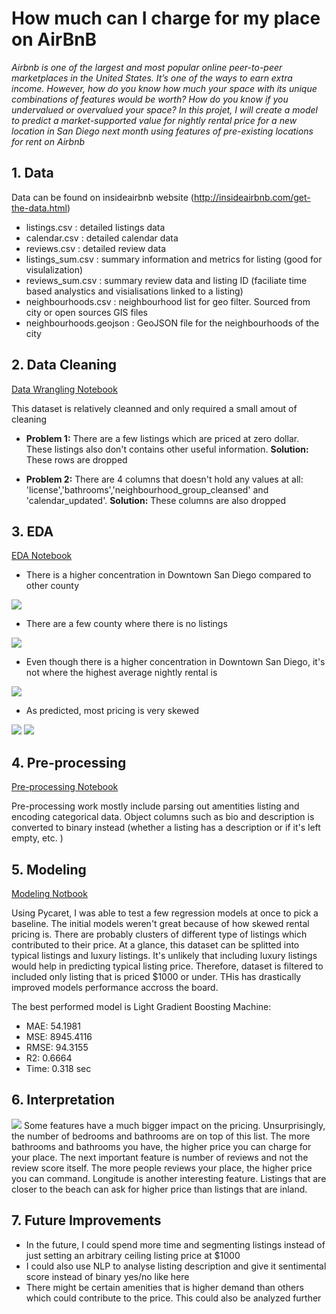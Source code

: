 
# How much can I charge for my place on AirBnB 

*Airbnb is one of the largest and most popular online peer-to-peer marketplaces in the United States. It’s one of the ways to earn extra income. However, how do you know how much your space with its unique combinations of features would be worth? How do you know if you undervalued or overvalued your space? In this projet, I will create a model to predict a market-supported value for nightly rental price for a new location in San Diego next month using features of pre-existing locations for rent on Airbnb*

## 1. Data
Data can be found on insideairbnb website (http://insideairbnb.com/get-the-data.html)
* listings.csv : detailed listings data
* calendar.csv : detailed calendar data
* reviews.csv : detailed review data
* listings_sum.csv : summary information and metrics for listing (good for visulalization)
* reviews_sum.csv : summary review data and listing ID (faciliate time based analystics and visialisations linked to a listing)
* neighbourhoods.csv : neighbourhood list for geo filter. Sourced from city or open sources GIS files
* neighbourhoods.geojson : GeoJSON file for the neighbourhoods of the city

## 2. Data Cleaning 

[Data Wrangling Notebook](https://github.com/Hienquang/AirbnbCapstone/blob/main/Notebook/Data%20Wrangling.ipynb)

This dataset is relatively cleanned and only required a small amout of cleaning

* **Problem 1:** There are a few listings which are priced at zero dollar. These listings also don't contains other useful information. **Solution:** These rows are dropped

* **Problem 2:** There are 4 columns that doesn't hold any values at all: 'license','bathrooms','neighbourhood_group_cleansed' and 'calendar_updated'.  **Solution:** These columns are also dropped

## 3. EDA

[EDA Notebook](https://github.com/Hienquang/AirbnbCapstone/blob/main/Notebook/Exploratory%20Data%20Analysis.ipynb)

* There is a higher concentration in Downtown San Diego  compared to other county
 
![](https://github.com/Hienquang/AirbnbCapstone/blob/main/pic/concentration.png)

* There are a few county where there is no listings

![](https://github.com/Hienquang/AirbnbCapstone/blob/main/pic/missing.png)

* Even though there is a higher concentration in Downtown San Diego, it's not where the highest average nightly rental is

![](https://github.com/Hienquang/AirbnbCapstone/blob/main/pic/high_price.png)

* As predicted, most pricing is very skewed

![](https://github.com/Hienquang/AirbnbCapstone/blob/main/pic/price.png)
![](https://github.com/Hienquang/AirbnbCapstone/blob/main/pic/price_under_1000.png)

## 4. Pre-processing

[Pre-processing Notebook](https://github.com/Hienquang/AirbnbCapstone/blob/main/Notebook/Pre-processing%20and%20training.ipynb)

Pre-processing work mostly include parsing out amentities listing and encoding categorical data. Object columns such as bio and description is converted to binary instead (whether a listing has a description or if it's left empty, etc. )

## 5. Modeling

[Modeling Notbook](https://github.com/Hienquang/AirbnbCapstone/blob/main/Notebook/Modeling_updated.ipynb)

Using Pycaret, I was able to test a few regression models at once to pick a baseline. The initial models weren't great because of how skewed rental pricing is. There are probably clusters of different type of listings which contributed to their price. At a glance, this dataset can be splitted into typical listings and luxury listings. It's unlikely that including luxury listings would help in predicting typical listing price. Therefore, dataset is filtered to included only listing that is priced $1000 or under. THis has drastically improved models performance accross the board.

The best performed model is Light Gradient Boosting Machine:
* MAE: 54.1981
* MSE: 8945.4116
* RMSE: 94.3155
* R2: 0.6664
* Time: 0.318 sec

## 6. Interpretation 
![](https://github.com/Hienquang/AirbnbCapstone/blob/main/pic/shap.png)
Some features have a much bigger impact on the pricing. Unsurprisingly, the number of bedrooms and bathrooms are on top of this list. The more bathrooms and bathrooms you have, the higher price you can charge for your place. The next important feature is number of reviews and not the review score itself. The more people reviews your place, the higher price you can command. Longitude is another interesting feature. Listings that are closer to the beach can ask for higher price than listings that are inland. 

## 7. Future Improvements

* In the future, I could spend more time and segmenting listings instead of just setting an arbitrary ceiling listing price at $1000
* I could also use NLP to analyse listing description and give it sentimental score instead of binary yes/no like here
* There might be certain amenities that is higher demand than others which could contribute to the price. This could also be analyzed further






